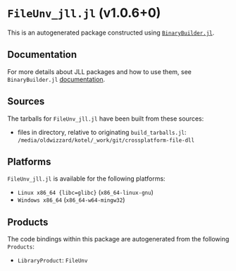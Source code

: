 # `FileUnv_jll.jl` (v1.0.6+0)

This is an autogenerated package constructed using [`BinaryBuilder.jl`](https://github.com/JuliaPackaging/BinaryBuilder.jl).

## Documentation

For more details about JLL packages and how to use them, see `BinaryBuilder.jl` [documentation](https://docs.binarybuilder.org/stable/jll/).

## Sources

The tarballs for `FileUnv_jll.jl` have been built from these sources:

* files in directory, relative to originating `build_tarballs.jl`: `/media/oldwizzard/kotel/_work/git/crossplatform-file-dll`

## Platforms

`FileUnv_jll.jl` is available for the following platforms:

* `Linux x86_64 {libc=glibc}` (`x86_64-linux-gnu`)
* `Windows x86_64` (`x86_64-w64-mingw32`)

## Products

The code bindings within this package are autogenerated from the following `Products`:

* `LibraryProduct`: `FileUnv`
